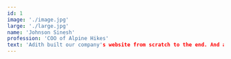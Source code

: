 ```yaml
---
id: 1
image: './image.jpg'
large: './large.jpg'
name: 'Johnson Sinesh'
profession: 'COO of Alpine Hikes'
text: 'Adith built our company's website from scratch to the end. And all through the process he was open about the estimated expenses, plugins required and stuffs like that. He didn't just say things to please us but he always knew what he was saying. From the beginning he ensured there was a proper channel of communication and ensured the ETA was properly communicated and met. All the contents were carefully chosen and uploaded. He's a joy to work with and he is your go to man for all website related activities'
---
```

